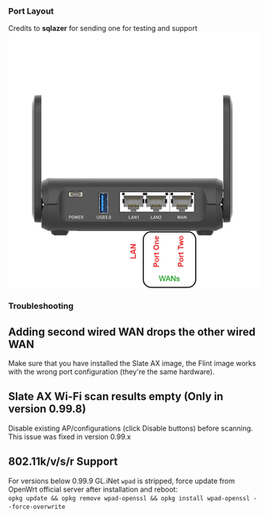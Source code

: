 ### Port Layout
Credits to **sqlazer** for sending one for testing and support
![](assets/slateports.webp)

### Troubleshooting

## Adding second wired WAN drops the other wired WAN
Make sure that you have installed the Slate AX image, the Flint image works with the wrong port configuration (they're the same hardware).

## Slate AX Wi-Fi scan results empty (Only in version 0.99.8)
Disable existing AP/configurations (click Disable buttons) before scanning.  
This issue was fixed in version 0.99.x

## 802.11k/v/s/r Support
For versions below 0.99.9 GL.iNet `wpad` is stripped, force update from OpenWrt official server after installation and reboot:  
`opkg update && opkg remove wpad-openssl && opkg install wpad-openssl --force-overwrite`
